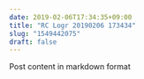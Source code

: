 ```yaml
---
date: 2019-02-06T17:34:35+09:00
title: "RC Logr 20190206 173434"
slug: "1549442075"
draft: false
---
```


Post content in markdown format
